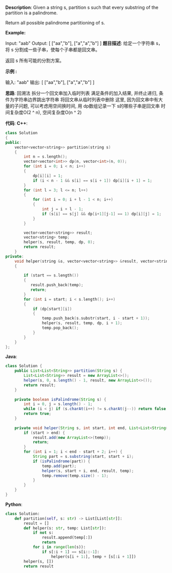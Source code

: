 __Description__:
Given a string s, partition s such that every substring of the partition is a palindrome.

Return all possible palindrome partitioning of s.

__Example:__

Input: "aab"
Output:
[
  ["aa","b"],
  ["a","a","b"]
]
__题目描述__:
给定一个字符串 s，将 s 分割成一些子串，使每个子串都是回文串。

返回 s 所有可能的分割方案。

__示例 :__

输入: "aab"
输出:
[
  ["aa","b"],
  ["a","a","b"]
]

__思路__:
回溯法
拆分一个回文串加入临时列表
满足条件的加入结果, 并终止递归, 条件为字符串边界跳出字符串
将回文串从临时列表中删除
这里, 因为回文串中有大量的子问题, 可以考虑用空间换时间, 用 dp数组记录一下 s的哪些子串是回文串
时间复杂度O(2 ^ n), 空间复杂度O(n ^ 2)

__代码__:
__C++__:
```C++
class Solution 
{
public:
    vector<vector<string>> partition(string s) 
    {
        int n = s.length();
        vector<vector<int>> dp(n, vector<int>(n, 0));
        for (int i = 0; i < n; i++) 
        {
            dp[i][i] = 1;
            if (i < n - 1 && s[i] == s[i + 1]) dp[i][i + 1] = 1;
        }
        for (int l = 3; l <= n; l++)
        {
            for (int i = 0; i + l - 1 < n; i++)
            {
                int j = i + l - 1;
                if (s[i] == s[j] && dp[i+1][j-1] == 1) dp[i][j] = 1;
            }
        }

        vector<vector<string>> result;
        vector<string> temp;
        helper(s, result, temp, dp, 0);
        return result;
    }
private:
    void helper(string &s, vector<vector<string>> &result, vector<string>& temp, vector<vector<int>> &dp, int start)
    {
        
        if (start == s.length())
        {
           result.push_back(temp);
           return;
        }
        for (int i = start; i < s.length(); i++)
        {
            if (dp[start][i])
            {
                temp.push_back(s.substr(start, i - start + 1));
                helper(s, result, temp, dp, i + 1);
                temp.pop_back();
            }
        }
    }
};
```

__Java__:
```Java
class Solution {
    public List<List<String>> partition(String s) {
        List<List<String>> result = new ArrayList<>();
        helper(s, 0, s.length() - 1, result, new ArrayList<>());
        return result;
    }
    
    private boolean isPalindrome(String s) {
        int i = 0, j = s.length() - 1;
        while (i < j) if (s.charAt(i++) != s.charAt(j--)) return false;
        return true;
    }
    
    private void helper(String s, int start, int end, List<List<String>> result, List<String> temp) {
        if (start > end) {
            result.add(new ArrayList<>(temp));
            return;
        }
        for (int i = 1; i < end - start + 2; i++) {
            String part = s.substring(start, start + i);
            if (isPalindrome(part)) {
                temp.add(part);
                helper(s, start + i, end, result, temp);
                temp.remove(temp.size() - 1);
            }
        }
    }
}
```

__Python__:
```Python
class Solution:
    def partition(self, s: str) -> List[List[str]]:
        result = []
        def helper(s: str, temp: List[str]):
            if not s:
                result.append(temp[:])
                return
            for i in range(len(s)):
                if s[:i + 1] == s[i::-1]:
                    helper(s[i + 1:], temp + [s[:i + 1]])
        helper(s, [])
        return result
```